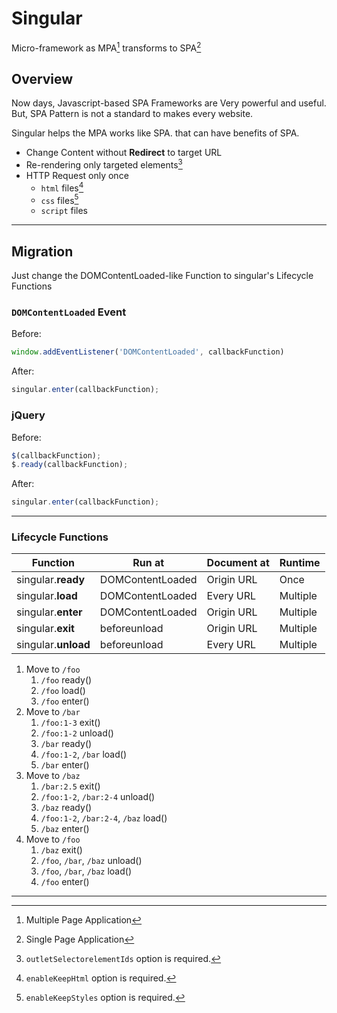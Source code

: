 # Singular

Micro-framework as MPA[^mpa] transforms to SPA[^spa]

## Overview

Now days, Javascript-based SPA Frameworks are Very powerful and useful.
But, SPA Pattern is not a standard to makes every website.

Singular helps the MPA works like SPA.
that can have benefits of SPA.

* Change Content without __Redirect__ to target URL 
* Re-rendering only targeted elements[^optimize-rendering]
* HTTP Request only once
  * `html` files[^optimize-html] 
  * `css` files[^optimize-css]
  * `script` files

---

## Migration

Just change the DOMContentLoaded-like Function to singular's Lifecycle Functions

### `DOMContentLoaded` Event

Before:

```js
window.addEventListener('DOMContentLoaded', callbackFunction)
```

After:

```js
singular.enter(callbackFunction);
```

### jQuery

Before:

```js
$(callbackFunction);
$.ready(callbackFunction);
```

After:

```js
singular.enter(callbackFunction);
```

---

### Lifecycle Functions

| Function            | Run at           | Document at | Runtime  |
|---------------------|------------------|-------------|:---------|
| singular.__ready__  | DOMContentLoaded | Origin URL  | Once     |
| singular.__load__   | DOMContentLoaded | Every URL   | Multiple |
| singular.__enter__  | DOMContentLoaded | Origin URL  | Multiple |
| singular.__exit__   | beforeunload     | Origin URL  | Multiple |
| singular.__unload__ | beforeunload     | Every URL   | Multiple |

1. Move to `/foo`
   1. `/foo` ready()
   2. `/foo` load()
   3. `/foo` enter()
2. Move to `/bar`
   1. `/foo:1-3` exit()
   2. `/foo:1-2` unload()
   3. `/bar` ready()
   4. `/foo:1-2`, `/bar` load()
   5. `/bar` enter()
3. Move to `/baz`
   1. `/bar:2.5` exit()
   2. `/foo:1-2`, `/bar:2-4` unload()
   3. `/baz` ready()
   4. `/foo:1-2`, `/bar:2-4`, `/baz` load()
   5. `/baz` enter()
4. Move to `/foo`
   1. `/baz` exit()
   2. `/foo`, `/bar`, `/baz` unload()
   3. `/foo`, `/bar`, `/baz` load()
   4. `/foo` enter()
---

[^mpa]: Multiple Page Application

[^spa]: Single Page Application

[^optimize-rendering]: `outletSelectorelementIds` option is required.

[^optimize-html]: `enableKeepHtml` option is required.

[^optimize-css]: `enableKeepStyles` option is required.
